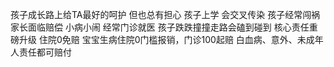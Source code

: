 孩子成长路上给TA最好的呵护
但也总有担心
孩子上学
会交叉传染
孩子经常闯祸家长面临赔偿
小病小闹
经常门诊就医
孩子跌跌撞撞走路会磕到碰到
核心责任重磅升级
住院0免赔
宝宝生病住院0门槛报销，门诊100起赔
白血病、意外、未成年人责任都可赔付
